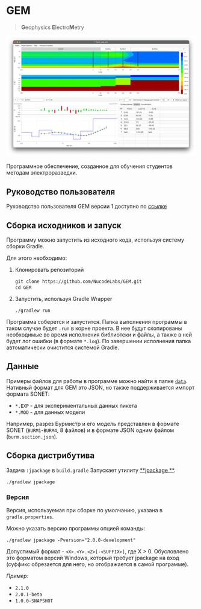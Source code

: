 # GEM

> **G**eophysics **E**lectro**M**etry

![Screenshot](docs/gem_screenshot.png)

Программное обеспечение, созданное для обучения студентов методам электроразведки.

## Руководство пользователя

Руководство пользователя GEM версии 1 доступно по [ссылке](docs/Руководство%20пользователя%20GEM.pdf)

## Сборка исходников и запуск

Программу можно запустить из исходного кода, используя систему сборки Gradle.

Для этого необходимо:

1) Клонировать репозиторий
    ```shell
    git clone https://github.com/NucodeLabs/GEM.git
    cd GEM
    ```
2) Запустить, используя Gradle Wrapper
    ```
    ./gradlew run
    ```

Программа соберется и запустится.
Папка выполнения программы в таком случае будет `.run` в корне проекта.
В нее будут скопированы необходимые во время исполнения библиотеки и файлы, а также в ней будет лог ошибки (в формате
`*.log`).
По завершении исполнения папка автоматически очистится системой Gradle.

## Данные

Примеры файлов для работы в программе можно найти в папке [`data`](data).
Нативный формат для GEM это JSON, но также поддерживается импорт формата SONET:

- `*.EXP` - для экспериментальных данных пикета
- `*.MOD` - для данных модели

Например, разрез Бурмистр и его модель представлен в формате SONET (`BURM1`-`BURM4`, 8 файлов) и в формате JSON одним
файлом (`burm.section.json`).

## Сборка дистрибутива

Задача `:jpackage` в `build.gradle` Запускает утилиту [**jpackage
**](https://docs.oracle.com/en/java/javase/21/docs/specs/man/jpackage.html).

```shell
./gradlew jpackage
```

### Версия

Версия, используемая при сборке по умолчанию, указана в `gradle.properties`.

Можно указать версию программы опцией команды:
```shell
./gradlew jpackage -Pversion="2.0.0-development"
```

Допустимый формат - `<X>.<Y>.<Z>[-<SUFFIX>]`, где X > 0.
Обусловлено это форматом версий Windows, который требует jpackage на вход (суффикс обрезается для него, но отображается
в самой программе).

_Пример:_

- `2.1.0`
- `2.0.1-beta`
- `1.0.0-SNAPSHOT`